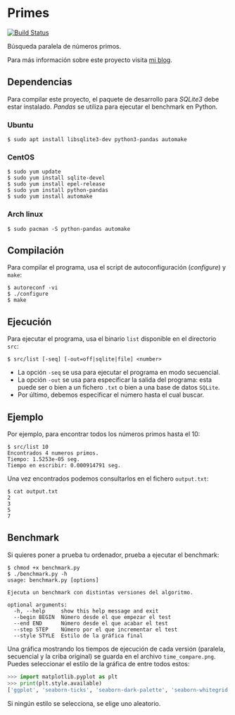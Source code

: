 # Primes

[![Build Status](https://travis-ci.org/vikman90/primes.svg?branch=master)](https://travis-ci.org/vikman90/primes)

Búsqueda paralela de números primos.

Para más información sobre este proyecto visita [mi blog](https://vikman90.blogspot.com.es/2014/01/busqueda-paralela-de-numeros-primos.html).

## Dependencias
Para compilar este proyecto, el paquete de desarrollo para _SQLite3_ debe estar instalado. _Pandas_ se utiliza para ejecutar el benchmark en Python.

### Ubuntu
```shellsession
$ sudo apt install libsqlite3-dev python3-pandas automake
```

### CentOS
```shellsession
$ sudo yum update
$ sudo yum install sqlite-devel
$ sudo yum install epel-release
$ sudo yum install python-pandas
$ sudo yum install automake
```

### Arch linux
```shellsession
$ sudo pacman -S python-pandas automake
```

## Compilación
Para compilar el programa, usa el script de autoconfiguración (_configure_) y `make`:
```shellsession
$ autoreconf -vi
$ ./configure
$ make
```

## Ejecución
Para ejecutar el programa, usa el binario `list` disponible en el directorio `src`:
```shellsession
$ src/list [-seq] [-out=off|sqlite|file] <number>
```

* La opción `-seq` se usa para ejecutar el programa en modo secuencial.
* La opción `-out` se usa para especificar la salida del programa: esta puede ser o bien a un fichero `.txt` o bien a una base de datos `SQLite`.
* Por último, debemos especificar el número hasta el cual buscar.


## Ejemplo
Por ejemplo, para encontrar todos los números primos hasta el 10:
```shellsession
$ src/list 10
Encontrados 4 numeros primos.
Tiempo: 1.5253e-05 seg.
Tiempo en escribir: 0.000914791 seg.
```

Una vez encontrados podemos consultarlos en el fichero `output.txt`:
```shellsession
$ cat output.txt
2
3
5
7
```

## Benchmark
Si quieres poner a prueba tu ordenador, prueba a ejecutar el benchmark:
```shellsession
$ chmod +x benchmark.py
$ ./benchmark.py -h
usage: benchmark.py [options]

Ejecuta un benchmark con distintas versiones del algoritmo.

optional arguments:
  -h, --help     show this help message and exit
  --begin BEGIN  Número desde el que empezar el test
  --end END      Número desde el que acabar el test
  --step STEP    Número por el que incrementar el test
  --style STYLE  Estilo de la gráfica final
```

Una gráfica mostrando los tiempos de ejecución de cada versión (paralela, secuencial y la criba original) se guarda en el archivo `time_compare.png`. Puedes seleccionar el estilo de la gráfica de entre todos estos:

```python
>>> import matplotlib.pyplot as plt
>>> print(plt.style.available)
['ggplot', 'seaborn-ticks', 'seaborn-dark-palette', 'seaborn-whitegrid', 'fivethirtyeight', 'seaborn-dark', 'seaborn-notebook', 'seaborn-bright', 'classic', 'dark_background', 'bmh', 'seaborn-colorblind', 'seaborn-darkgrid', 'seaborn-paper', 'seaborn-deep', 'grayscale', 'seaborn-muted', 'seaborn-poster', 'seaborn-talk', 'seaborn-pastel', 'seaborn-white']
```
Si ningún estilo se selecciona, se elige uno aleatorio.
